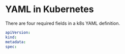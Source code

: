 # YAML in Kubernetes
There are four required fields in a k8s YAML definition.
```yaml
apiVersion:
kind:
metadata:
spec:
```
